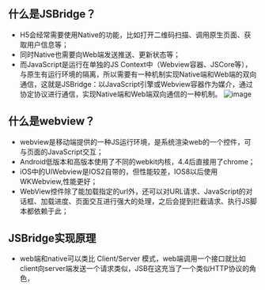 ## 什么是JSBridge？
+ H5会经常需要使用Native的功能，比如打开二维码扫描、调用原生页面、获取用户信息等；
+ 同时Native也需要向Web端发送推送、更新状态等；
+ 而JavaScript是运行在单独的JS Context中（Webview容器、JSCore等），与原生有运行环境的隔离，所以需要有一种机制实现Native端和Web端的双向通信，这就是JSBridge：以JavaScript引擎或Webview容器作为媒介，通过协定协议进行通信，实现Native端和Web端双向通信的一种机制。
    ![image](https://pic1.zhimg.com/80/v2-12533d25238d80bf866154738583acb8_1440w.jpg)

## 什么是webview？
+ webview是移动端提供的一种JS运行环境，是系统渲染web的一个控件，可与页面的JavaScript交互；
+ Android低版本和高版本使用了不同的webkit内核，4.4后直接用了chrome；
+ iOS中的UIWebview是IOS2自带的，但性能较差，IOS8以后使用WKWebview,性能更好；
+ WebView控件除了能加载指定的url外，还可以对URL请求、JavaScript的对话框、加载进度、页面交互进行强大的处理，之后会提到拦截请求、执行JS脚本都依赖于此；

## JSBridge实现原理
+ web端和native可以类比 Client/Server 模式，web端调用一个接口就比如client向server端发送一个请求类似，JSB在这充当了一个类似HTTP协议的角色，